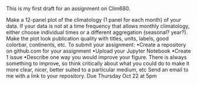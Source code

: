 This is my first draft for an assignment on Clim680.

Make a 12-panel plot of the climatology (1 panel for each month) of your data. If your data is not at a time frequency that allows monthly climatology, either choose individual times or a different aggregation (seasonal? year?). Make the plot look publication quality with titles, units, labels, good colorbar, continents, etc.
To submit your assignment:
•Create a repository on github.com for your assignment
•Upload your Jupyter Notebook
•Create 1 issue
•Describe one way you would improve your figure. There is always something to improve, so think critically about  what you could do to make it more clear, nicer, better suited to a particular medium, etc
Send an email to me with a link to your repository.
Due Thursday Oct 22 at 5pm
